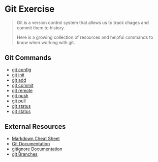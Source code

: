 # Git Exercise
>
>Git is a version control system that allows us to track chages and commit them to history.
>
>Here is a growing collection of resources and helpful commands to know when working with git.

## Git Commands
- [git config](./Commands/Config.md) 
- [git init](./Commands/Init.md) 
- [git add](./Commands/Add.md) 
- [git commit](./Commands/Commit.md) 
- [git remote](./Commands/Remote.md)
- [git push](./Commands/Push.md) 
- [git pull](./Commands/Pull.md) 
- [git status](./Commands/Status.md)
- [git status](./Commands/Clone.md)

## External Resources
- [Markdown Cheat Sheet](https://www.markdownguide.org/cheat-sheet/)
- [Git Documentation](https://git-scm.com/docs)
- [gitignore Documentation](https://git-scm.com/docs/gitignore)
- [git Branches](https://git-scm.com/book/en/v2/Git-Branching-Branches-in-a-Nutshell) 
